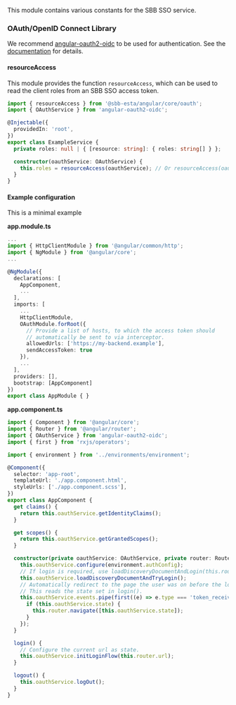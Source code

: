 This module contains various constants for the SBB SSO service.

### OAuth/OpenID Connect Library

We recommend [angular-oauth2-oidc](https://www.npmjs.com/package/angular-oauth2-oidc)
to be used for authentication. See the
[documentation](https://manfredsteyer.github.io/angular-oauth2-oidc/docs/index.html)
for details.

#### resourceAccess

This module provides the function `resourceAccess`, which can be used to read
the client roles from an SBB SSO access token.

```ts
import { resourceAccess } from '@sbb-esta/angular/core/oauth';
import { OAuthService } from 'angular-oauth2-oidc';

@Injectable({
  providedIn: 'root',
})
export class ExampleService {
  private roles: null | { [resource: string]: { roles: string[] } };

  constructor(oauthService: OAuthService) {
    this.roles = resourceAccess(oauthService); // Or resourceAccess(oauthService.getAccessToken())
  }
}
```

#### Example configuration

This is a minimal example

**app.module.ts**

```ts
...
import { HttpClientModule } from '@angular/common/http';
import { NgModule } from '@angular/core';
...

@NgModule({
  declarations: [
    AppComponent,
    ...
  ],
  imports: [
    ...
    HttpClientModule,
    OAuthModule.forRoot({
      // Provide a list of hosts, to which the access token should
      // automatically be sent to via interceptor.
      allowedUrls: ['https://my-backend.example'],
      sendAccessToken: true
    }),
    ...
  ],
  providers: [],
  bootstrap: [AppComponent]
})
export class AppModule { }
```

**app.component.ts**

```ts
import { Component } from '@angular/core';
import { Router } from '@angular/router';
import { OAuthService } from 'angular-oauth2-oidc';
import { first } from 'rxjs/operators';

import { environment } from '../environments/environment';

@Component({
  selector: 'app-root',
  templateUrl: './app.component.html',
  styleUrls: ['./app.component.scss'],
})
export class AppComponent {
  get claims() {
    return this.oauthService.getIdentityClaims();
  }

  get scopes() {
    return this.oauthService.getGrantedScopes();
  }

  constructor(private oauthService: OAuthService, private router: Router) {
    this.oauthService.configure(environment.authConfig);
    // If login is required, use loadDiscoveryDocumentAndLogin(this.router.url) instead.
    this.oauthService.loadDiscoveryDocumentAndTryLogin();
    // Automatically redirect to the page the user was on before the login.
    // This reads the state set in login().
    this.oauthService.events.pipe(first((e) => e.type === 'token_received')).subscribe(() => {
      if (this.oauthService.state) {
        this.router.navigate([this.oauthService.state]);
      }
    });
  }

  login() {
    // Configure the current url as state.
    this.oauthService.initLoginFlow(this.router.url);
  }

  logout() {
    this.oauthService.logOut();
  }
}
```
